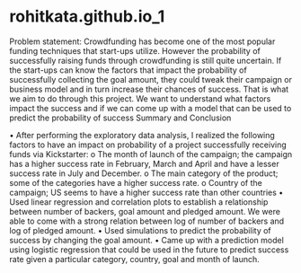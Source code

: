 # rohitkata.github.io_1

Problem statement: 
Crowdfunding has become one of the most popular funding techniques that start-ups utilize. However the probability of successfully raising funds through crowdfunding is still quite uncertain. If the start-ups can know the factors that impact the probability of successfully collecting the goal amount, they could tweak their campaign or business model and in turn increase their chances of success. That is what we aim to do through this project. We want to understand what factors impact the success and if we can come up with a model that can be used to predict the probability of success
Summary and Conclusion

•	After performing the exploratory data analysis, I realized the following factors to have an impact on probability of a project successfully receiving funds via Kickstarter:
     o	The month of launch of the campaign; the campaign has a higher success rate in February, March and April and have a lesser success rate in July and December.
     o	The main category of the product; some of the categories have a higher success rate.
     o	Country of the campaign; US seems to have a higher success rate than other countries
•	Used linear regression and correlation plots to establish a relationship between number of backers, goal amount and pledged amount. We were able to come with a strong relation between log of number of backers and log of pledged amount.
•	Used simulations to predict the probability of success by changing the goal amount.
•	Came up with a prediction model using logistic regression that could be used in the future to predict success rate given a particular category, country, goal and month of launch.
